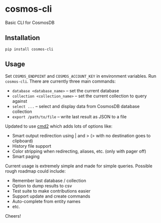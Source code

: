 # cosmos-cli
Basic CLI for CosmosDB

## Installation

    pip install cosmos-cli

## Usage

Set `COSMOS_ENDPOINT` and `COSMOS_ACCOUNT_KEY` in environment variables. Run `cosmos-cli`.
There are currently three main commands:

* `database <database_name>` – set the current database
* `collection <collection_name>` – set the current collection to query against
* `select ...` – select and display data from CosmosDB database collection
* `export /path/to/file` – write last result as JSON to a file

Updated to use [cmd2](https://github.com/python-cmd2/cmd2) which adds lots of options like:

* Smart output redirection using | and > (> with no destination goes to clipboard)
* History file support
* Color stripping when redirecting, aliases, etc. (only with pager off)
* Smart paging

Current usage is extremely simple and made for simple queries. Possible rough roadmap
could include:

* Remember last database / collection
* Option to dump results to csv
* Test suite to make contributions easier
* Support update and create commands
* Auto-complete from entity names
* etc.

Cheers!
